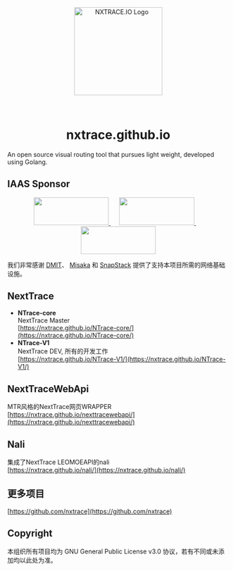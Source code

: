 <div align="center">

<img src="https://github.com/nxtrace/NTrace-core/blob/main/asset/logo.png?raw=true" height="200px" alt="NXTRACE.IO Logo"/>

</div>

<h1 align="center">
  <br>nxtrace.github.io<br>
</h1>

An open source visual routing tool that pursues light weight, developed using Golang.

## IAAS Sponsor

<div style="text-align: center;">
    <a href="https://dmit.io">
        <img src="https://www.dmit.io/templates/dmit_theme_2020/dmit/assets/images/dmit_logo_with_text_blue.svg" width="170.7" height="62.9">
    </a>
    &nbsp;&nbsp;&nbsp;&nbsp;
    <a href="https://misaka.io" >
        <img src="https://www.jsdelivr.com/assets/8997e39e1f9d776502ab4d7cdff9d1608aa67aaf/img/globalping/sponsors/misaka.svg" width="170.7" height="62.9">
    </a>
    &nbsp;&nbsp;&nbsp;&nbsp;
    <a href="https://portal.saltyfish.io" >
        <img src="https://snapstack-static.vnc.xyz/static/logo.svg" width="170.7" height="62.9">
    </a>
</div>



我们非常感谢 [DMIT](https://dmit.io)、 [Misaka](https://misaka.io) 和 [SnapStack](https://portal.saltyfish.io) 提供了支持本项目所需的网络基础设施。


## NextTrace
- **NTrace-core**<br>
  NextTrace Master<br>
  [https://nxtrace.github.io/NTrace-core/](https://nxtrace.github.io/NTrace-core/)
- **NTrace-V1**<br>
  NextTrace DEV, 所有的开发工作<br>
  [https://nxtrace.github.io/NTrace-V1/](https://nxtrace.github.io/NTrace-V1/)

## NextTraceWebApi
  MTR风格的NextTrace网页WRAPPER<br>
  [https://nxtrace.github.io/nexttracewebapi/](https://nxtrace.github.io/nexttracewebapi/)
  
## Nali
  集成了NextTrace LEOMOEAPI的nali<br>
  [https://nxtrace.github.io/nali/](https://nxtrace.github.io/nali/)

## 更多项目
  [https://github.com/nxtrace](https://github.com/nxtrace)

## Copyright
  本组织所有项目均为 GNU General Public License v3.0 协议，若有不同或未添加均以此处为准。

